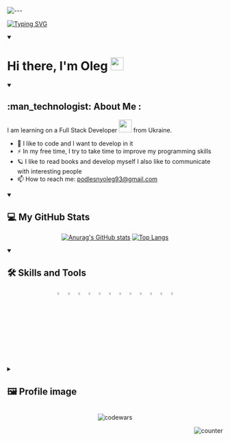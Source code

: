 ![---](https://github.com/SpaceProdigy/SpaceProdigy/blob/main/media/top.png?raw=true)






    
[![Typing SVG](https://readme-typing-svg.demolab.com?font=Fira+Code&size=24&pause=1000&color=0AF72F&center=true&vCenter=true&width=435&lines=Hello+everyone+from+me;good+day+and+good+mood;Welcome+to+my+repository)](https://git.io/typing-svg)
    
</div>

<details open>
  <summary><h1> Hi there, I'm Oleg <img src="https://media.giphy.com/media/hvRJCLFzcasrR4ia7z/giphy.gif" width="30px"/> </h1></summary>
 
<details open>
  <summary><h2>:man_technologist: About Me :</h2></summary>
I am learning on a Full Stack Developer <img src="https://media.giphy.com/media/WUlplcMpOCEmTGBtBW/giphy.gif" width="30"> from Ukraine.
    
- 🌱 I like to code and I want to develop in it
- ⚡ In my free time, I try to take time to improve my programming skills
- 🪐 I like to read books and develop myself I also like to communicate with interesting people
- 📫 How to reach me: podlesnyoleg93@gmail.com
       
</details>
</details>

<details open>
  <summary><h2>💻️ My GitHub Stats</h2></summary>
<div align="center">

[![Anurag's GitHub stats](https://github-readme-stats.vercel.app/api?username=SpaceProdigy&show_icons=true&theme=transparent&title_color=55bb4c&text_color=e3e9e3&icon_color=55bb4c&hide_border=true)](https://github.com/anuraghazra/github-readme-stats)
[![Top Langs](https://github-readme-stats.vercel.app/api/top-langs/?username=SpaceProdigy&layout=compact&theme=transparent&title_color=55bb4c&text_color=e3e9e3&icon_color=55bb4c&hide_border=true)](https://github.com/anuraghazra/github-readme-stats)
</div>
    
   </details>
    


<details open>
  <summary><h2>🛠 Skills and Tools</h2></summary>
  
  <p align="center">
     <code><img alt="html"  width="4%" src="https://www.vectorlogo.zone/logos/w3_html5/w3_html5-icon.svg"></code>
     <code><img  alt="css" width="4%" src="https://www.vectorlogo.zone/logos/w3_css/w3_css-icon.svg"></code>
     <code><img alt="sass" width="4%" src="https://www.vectorlogo.zone/logos/sass-lang/sass-lang-icon.svg"></code>
     <code><img alt="javascript"  width="4%" src="https://www.vectorlogo.zone/logos/javascript/javascript-icon.svg"></code>
    <code><img  alt="nodejs" width="4%" src="https://www.vectorlogo.zone/logos/nodejs/nodejs-icon.svg"></code>
    <code><img alt="reactjs" width="4%" src="https://www.vectorlogo.zone/logos/reactjs/reactjs-icon.svg"></code>
    <code><img alt="Visual Studio Code" width="4%" src="https://www.vectorlogo.zone/logos/visualstudio_code/visualstudio_code-icon.svg"></code>
    <code><img alt="figma" width="4%" src="https://www.vectorlogo.zone/logos/figma/figma-icon.svg"></code>
    <code><img alt="Adobe_Photoshop"  width="4%" src="https://upload.wikimedia.org/wikipedia/commons/thumb/a/af/Adobe_Photoshop_CC_icon.svg/640px-Adobe_Photoshop_CC_icon.svg.png"></code>
    <code><img alt="json"  width="4%" src="https://www.vectorlogo.zone/logos/json/json-icon.svg"></code>
    <code><img  alt="git"  width="4%" src="https://www.vectorlogo.zone/logos/git-scm/git-scm-icon.svg"></code>
    <code><img  alt="github"  width="4%" src="https://seeklogo.com/images/G/github-colored-logo-FDDF6EB1F0-seeklogo.com.png"></code>
  </p>
     
    
</details>
 


<details>
    <summary><h2> 🖼️ Profile image</h2></summary>
   
<img src="https://github.com/SpaceProdigy/SpaceProdigy/blob/main/media/SpaceProdigy.jpg?raw=true" width="846" height="600">
</details>

<div align="center">

![codewars]( https://www.codewars.com/users/SpaceProdigy/badges/large)
</div>

<img align="right" src="https://komarev.com/ghpvc/?username=your-SpaceProdigy&style=flat-square&color=blue" alt="counter"/>
